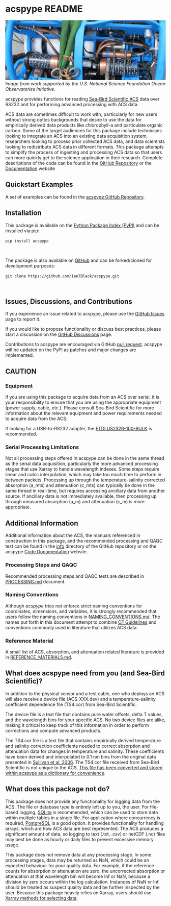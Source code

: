 # acspype README

![](https://github.com/IanTBlack/acspype/blob/main/dev_tools/_images/ooi_optaa_nsif.jpg?raw=true)
*Image from work supported by the U.S. National Science Foundation Ocean Observatories Initiative.*


acspype provides functions for reading [Sea-Bird Scientific ACS](https://www.seabird.com/ac-s-spectral-absorption-and-attenuation-sensor/product?id=60762467715) data over RS232 and for performing advanced processing with ACS data.

ACS data are sometimes difficult to work with, particularly for new users without strong optics backgrounds that desire to use the data for empirically derived data products like chlorophyll-a and particulate organic carbon. Some of the target audiences for this package include technicians looking to integrate an ACS into an existing data acquisition system, researchers looking to process prior collected ACS data, and data scientists looking to redistribute ACS data in different formats.
This package attempts to simplify the process of ingesting and processing ACS data so that users can more quickly get to the science application in their research. Complete descriptions of the code can be found in the [GitHub Repository](https://github.com/IanTBlack/acspype) or the [Documentation](https://iantblack.github.io/acspype/) website

## Quickstart Examples
A set of examples can be found in the [acspype GitHub Repository](https://github.com/IanTBlack/acspype/tree/main/examples).


## Installation
This package is available on the [Python Package Index (PyPI)](https://pypi.org/project/acspype/) and can be installed via pip:

`pip install acspype`

<br>


The package is also available on [GitHub](https://github.com/IanTBlack/acspype) and can be forked/cloned for development purposes:

`git clone https://github.com/IanTBlack/acspype.git`


<br>


## Issues, Discussions, and Contributions
If you experience an issue related to acspype, please use the [GitHub Issues](https://github.com/IanTBlack/acspype/issues) page to report it.

If you would like to propose functionality or discuss best practices, please start a discussion on the [GitHub Discussions](https://github.com/IanTBlack/acspype/discussions) page.

Contributions to acspype are encouraged via GitHub [pull request](https://github.com/IanTBlack/acspype/pulls). 
acspype will be updated on the PyPI as patches and major changes are implemented.


## **CAUTION**
### Equipment
If you are using this package to acquire data from an ACS over serial, it is your responsibility to ensure that you are 
using the appropriate equipment (power supply, cable, etc.). Please consult Sea-Bird Scientific for more information about the relevant equipment and
power requirements needed to acquire data from the ACS.

If looking for a USB-to-RS232 adapter, the [FTDI US232R-100-BULK](https://ftdichip.com/products/us232r-100-bulk/) is recommended.


### Serial Processing Limitations
Not all processing steps offered in acspype can be done in the same thread as the serial data acquisition, particularly the more advanced processing stages that use Xarray to handle wavelength indexes. 
Some steps require linear and cubic interpolation, which may take too much time to perform in between packets. 
Processing up through the temperature-salinity corrected absorption (a_mts) and attenuation (c_mts) can typically be done in the same thread in real-time, but requires accessing ancillary data from another source.
If ancillary data is not immediately available, then processing up through measured absorption (a_m) and attenuation (c_m) is more appropriate.


## Additional Information
Additional information about the ACS, the manuals referenced in construction in this package, and the recommended processing and QAQC test can be found in the [info](https://github.com/IanTBlack/acspype/tree/main/info) directory of the GitHub repository or on the acspype [Code Documentation](https://iantblack.github.io/acspype/) website.

### Processing Steps and QAQC
Recommended processing steps and QAQC tests are described in [PROCESSING.md](https://github.com/IanTBlack/acspype/blob/main/info/PROCESSING.md) document.

### Naming Conventions
Although *acspype* tries not enforce strict naming conventions for coordinates, dimensions, and variables, it is strongly recommended that users follow the naming conventions in [NAMING_CONVENTIONS.md](https://github.com/IanTBlack/acspype/blob/main/info/NAMING_CONVENTIONS.md).
The names put forth in this document attempt to combine [CF Guidelines](https://cfconventions.org/Data/cf-standard-names/docs/guidelines.html) and conventions commonly used in literature that utilizes ACS data.

### Reference Material
A small list of ACS, absorption, and attenuation related literature is provided in [REFERENCE_MATERIALS.md](https://github.com/IanTBlack/acspype/blob/main/info/REFERENCE_MATERIAL.md).


## What does acspype need from you (and Sea-Bird Scientific)?
In addition to the physical sensor and a test cable, one who deploys an ACS will also receive a device file (ACS-XXX.dev) and a temperature-salinity coefficient dependence file (TS4.cor) from Sea-Bird Scientific.

The device file is a text file that contains pure water offsets, delta T values, and the wavelength bins for your specific ACS.
No two device files are alike, making it critical to keep track of this information in order to perform corrections and compute advanced products.

The TS4.cor file is a text file that contains empirically derived temperature and salinity correction coefficients needed to correct absorption and attenuation data for changes in temperature and salinity.
These coefficients have been derived and interpolated to 0.1 nm bins from the original data presented in [Sullivan et al. 2006](https://doi.org/10.1364/AO.45.005294). 
The TS4.cor file received from Sea-Bird Scientific is not unique to the ACS. [This file has been converted and stored within acspype as a dictionary for convenience](https://github.com/IanTBlack/acspype/blob/main/acspype/ts4cor.py).

## What does this package **not** do?
This package does not provide any functionality for logging data from the ACS. The file or database type is entirely left up to you, the user.
For file-based logging, [SQLite](https://docs.python.org/3/library/sqlite3.html) is recommended, which can be used to store data within multiple tables in a single file. 
For application where concurrency is required, [PostgreSQL](https://www.psycopg.org/docs/) is a good option. It provides functionality for handling arrays, which are how ACS data are best represented.
The ACS produces a significant amount of data, so logging to text (.txt, .csv) or netCDF (.nc) files may best be done as hourly or daily files to prevent excessive memory usage.

This package does not remove data at any processing stage. In some processing stages, data may be returned as NaN, which could be an expected behaviour for poor quality data. 
For example, if the reference counts for absorption or attenuation are zero, the uncorrected absorption or attenuation at that wavelength bin will become Inf or NaN, because a division by zero occurs within the log calculation. Instances of NaN or Inf should be treated as suspect quality data and be further inspected by the user.
Because this package heavily relies on Xarray, users should use [Xarray methods for selecting data](https://docs.xarray.dev/en/latest/user-guide/indexing.html). 
